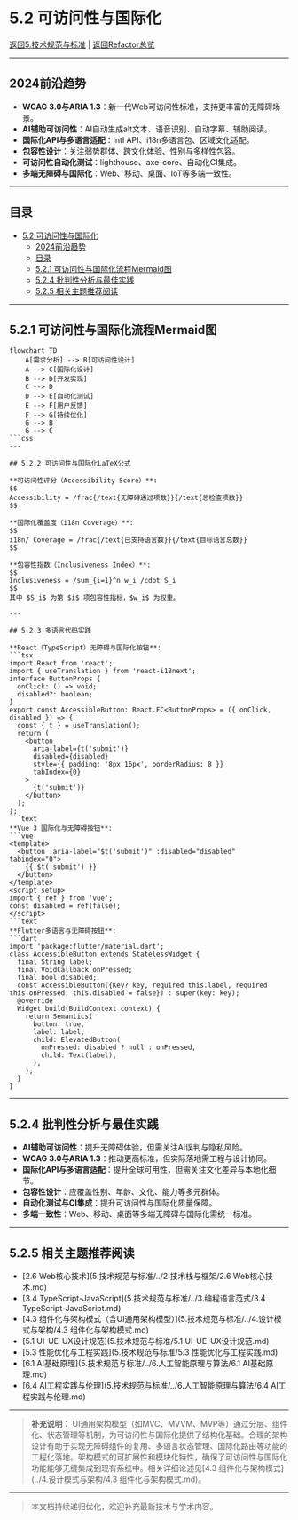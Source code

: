 # 5.2 可访问性与国际化

[返回5.技术规范与标准](5.技术规范与标准/README.md) | [返回Refactor总览](5.技术规范与标准/../README.md)

---

## 2024前沿趋势

- **WCAG 3.0与ARIA 1.3**：新一代Web可访问性标准，支持更丰富的无障碍场景。
- **AI辅助可访问性**：AI自动生成alt文本、语音识别、自动字幕、辅助阅读。
- **国际化API与多语言适配**：Intl API、i18n多语言包、区域文化适配。
- **包容性设计**：关注弱势群体、跨文化体验、性别与多样性包容。
- **可访问性自动化测试**：lighthouse、axe-core、自动化CI集成。
- **多端无障碍与国际化**：Web、移动、桌面、IoT等多端一致性。

---

## 目录

- [5.2 可访问性与国际化](#52-可访问性与国际化)
  - [2024前沿趋势](#2024前沿趋势)
  - [目录](#目录)
  - [5.2.1 可访问性与国际化流程Mermaid图](#521-可访问性与国际化流程mermaid图)
  - [5.2.4 批判性分析与最佳实践](#524-批判性分析与最佳实践)
  - [5.2.5 相关主题推荐阅读](#525-相关主题推荐阅读)

---

## 5.2.1 可访问性与国际化流程Mermaid图

```mermaid
flowchart TD
    A[需求分析] --> B[可访问性设计]
    A --> C[国际化设计]
    B --> D[开发实现]
    C --> D
    D --> E[自动化测试]
    E --> F[用户反馈]
    F --> G[持续优化]
    G --> B
    G --> C
```css
---

## 5.2.2 可访问性与国际化LaTeX公式

**可访问性评分（Accessibility Score）**:
$$
Accessibility = /frac{/text{无障碍通过项数}}{/text{总检查项数}}
$$

**国际化覆盖度（i18n Coverage）**:
$$
i18n/ Coverage = /frac{/text{已支持语言数}}{/text{目标语言总数}}
$$

**包容性指数（Inclusiveness Index）**:
$$
Inclusiveness = /sum_{i=1}^n w_i /cdot S_i
$$
其中 $S_i$ 为第 $i$ 项包容性指标，$w_i$ 为权重。

---

## 5.2.3 多语言代码实践

**React（TypeScript）无障碍与国际化按钮**:
```tsx
import React from 'react';
import { useTranslation } from 'react-i18next';
interface ButtonProps {
  onClick: () => void;
  disabled?: boolean;
}
export const AccessibleButton: React.FC<ButtonProps> = ({ onClick, disabled }) => {
  const { t } = useTranslation();
  return (
    <button
      aria-label={t('submit')}
      disabled={disabled}
      style={{ padding: '8px 16px', borderRadius: 8 }}
      tabIndex={0}
    >
      {t('submit')}
    </button>
  );
};
```text
**Vue 3 国际化与无障碍按钮**:
```vue
<template>
  <button :aria-label="$t('submit')" :disabled="disabled" tabindex="0">
    {{ $t('submit') }}
  </button>
</template>
<script setup>
import { ref } from 'vue';
const disabled = ref(false);
</script>
```text
**Flutter多语言与无障碍按钮**:
```dart
import 'package:flutter/material.dart';
class AccessibleButton extends StatelessWidget {
  final String label;
  final VoidCallback onPressed;
  final bool disabled;
  const AccessibleButton({Key? key, required this.label, required this.onPressed, this.disabled = false}) : super(key: key);
  @override
  Widget build(BuildContext context) {
    return Semantics(
      button: true,
      label: label,
      child: ElevatedButton(
        onPressed: disabled ? null : onPressed,
        child: Text(label),
      ),
    );
  }
}
```

---

## 5.2.4 批判性分析与最佳实践

- **AI辅助可访问性**：提升无障碍体验，但需关注AI误判与隐私风险。
- **WCAG 3.0与ARIA 1.3**：推动更高标准，但实际落地需工程与设计协同。
- **国际化API与多语言适配**：提升全球可用性，但需关注文化差异与本地化细节。
- **包容性设计**：应覆盖性别、年龄、文化、能力等多元群体。
- **自动化测试与CI集成**：提升可访问性与国际化质量保障。
- **多端一致性**：Web、移动、桌面等多端无障碍与国际化需统一标准。

---

## 5.2.5 相关主题推荐阅读

- [2.6 Web核心技术](5.技术规范与标准/../2.技术栈与框架/2.6 Web核心技术.md)
- [3.4 TypeScript-JavaScript](5.技术规范与标准/../3.编程语言范式/3.4 TypeScript-JavaScript.md)
- [4.3 组件化与架构模式（含UI通用架构模型）](5.技术规范与标准/../4.设计模式与架构/4.3 组件化与架构模式.md)
- [5.1 UI-UE-UX设计规范](5.技术规范与标准/5.1 UI-UE-UX设计规范.md)
- [5.3 性能优化与工程实践](5.技术规范与标准/5.3 性能优化与工程实践.md)
- [6.1 AI基础原理](5.技术规范与标准/../6.人工智能原理与算法/6.1 AI基础原理.md)
- [6.4 AI工程实践与伦理](5.技术规范与标准/../6.人工智能原理与算法/6.4 AI工程实践与伦理.md)

---

> **补充说明：**
> UI通用架构模型（如MVC、MVVM、MVP等）通过分层、组件化、状态管理等机制，为可访问性与国际化提供了结构化基础。合理的架构设计有助于实现无障碍组件的复用、多语言状态管理、国际化路由等功能的工程化落地。架构模式的可扩展性和模块化特性，确保了可访问性与国际化功能能够无缝集成到现有系统中。相关详细论述见[4.3 组件化与架构模式](../4.设计模式与架构/4.3 组件化与架构模式.md)。

---

> 本文档持续递归优化，欢迎补充最新技术与学术内容。
